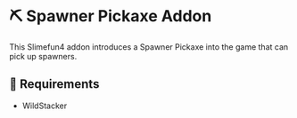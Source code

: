 # ⛏ Spawner Pickaxe Addon ️

This Slimefun4 addon introduces a Spawner Pickaxe into the game that can pick up spawners. 

## 📝 Requirements
- WildStacker

